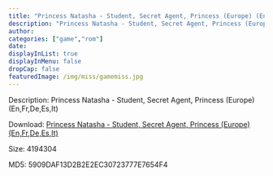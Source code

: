 ```yaml
---
title: "Princess Natasha - Student, Secret Agent, Princess (Europe) (En,Fr,De,Es,It)"
description: "Princess Natasha - Student, Secret Agent, Princess (Europe) (En,Fr,De,Es,It)"
author: 
categories: ["game","rom"]
date: 
displayInList: true
displayInMenu: false
dropCap: false
featuredImage: /img/miss/gamemiss.jpg
---
```


Description: Princess Natasha - Student, Secret Agent, Princess (Europe) (En,Fr,De,Es,It)

Download: <a style="text-decoration:underline;" href="https://mega.nz/#!ifYiVIQR!KuXn5fQENdSLYw6gYyc8OYpSWOT2X2a_4bbDP5-RNxM" target = "_blank" rel = "nofollow" > Princess Natasha - Student, Secret Agent, Princess (Europe) (En,Fr,De,Es,It)</a>

Size: 4194304

MD5: 5909DAF13D2B2E2EC30723777E7654F4

